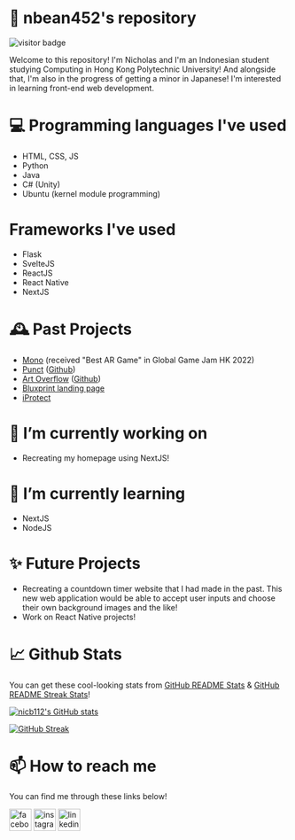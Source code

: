 # 👋 nbean452's repository 
<!-- ([Homepage](https://nicb112.github.io)) -->

![visitor badge](https://visitor-badge.glitch.me/badge?page_id=nbean452)

Welcome to this repository! I'm Nicholas and I'm an Indonesian student studying Computing in Hong Kong Polytechnic University! And alongside that, I'm also in the progress of getting a minor in Japanese! I'm interested in learning front-end web development.

# 💻 Programming languages I've used
* HTML, CSS, JS
* Python
* Java
* C# (Unity)
* Ubuntu (kernel module programming)

# Frameworks I've used
* Flask
* SvelteJS
* ReactJS
* React Native
* NextJS

# 🕰️ Past Projects
* [Mono](https://globalgamejam.org/2022/games/mono-1) (received "Best AR Game" in Global Game Jam HK 2022)
* [Punct](https://comp3421-punct.herokuapp.com) ([Github](https://github.com/nicb112/comp3421-fin-project))
* [Art Overflow](https://art-overflow-3334.herokuapp.com) ([Github](https://github.com/nicb112/comp3334-group-project))
* [Bluxprint landing page](https://nicb112.github.io/bluxprint/)
* [iProtect](https://www.iprotect.hk)

# 🔭 I’m currently working on
* Recreating my homepage using NextJS!

# 🌱 I’m currently learning
* NextJS
* NodeJS

# ✨ Future Projects
* Recreating a countdown timer website that I had made in the past. This new web application would be able to accept user inputs and choose their own background images and the like!
* Work on React Native projects!

# 📈 Github Stats
You can get these cool-looking stats from [GitHub README Stats](https://github.com/anuraghazra/github-readme-stats) & [GitHub README Streak Stats](https://github-readme-streak-stats.herokuapp.com/demo/)!

[![nicb112's GitHub stats](https://github-readme-stats.vercel.app/api?username=nbean452&hide=issues,prs&count_private=true&show_icons=true&theme=tokyonight)](https://github.com/anuraghazra/github-readme-stats)

[![GitHub Streak](https://github-readme-streak-stats.herokuapp.com?user=nbean452&theme=tokyonight&date_format=M%20j%5B%2C%20Y%5D)](https://git.io/streak-stats)

# 📫 How to reach me
You can find me through these links below!

[<img src="https://upload.wikimedia.org/wikipedia/commons/thumb/2/2c/Facebook-new.png/640px-Facebook-new.png" style="width:40px; height:40px;" alt="facebook">](https://www.facebook.com/nicholas.benedict.399/)
[<img src="https://upload.wikimedia.org/wikipedia/commons/thumb/a/a3/Instagram_anooshe.png/640px-Instagram_anooshe.png" style="width:40px; height:40px;" alt="instagram">](https://www.instagram.com/nicc1120//)
[<img src="https://upload.wikimedia.org/wikipedia/commons/thumb/c/c9/Linkedin.svg/640px-Linkedin.svg.png" style="width:40px; height:40px;" alt="linkedin">](https://www.linkedin.com/in/nicholas-benedict-aa8b20217/ )
